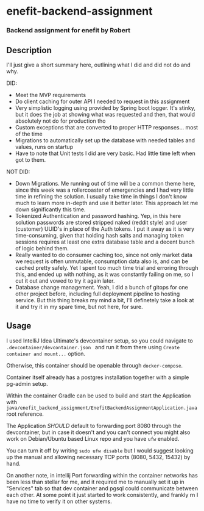 # enefit-backend-assignment

### Backend assignment for enefit by Robert

## Description

I'll just give a short summary here, outlining what I did and did not do and why.

DID:

- Meet the MVP requirements
- Do client caching for outer API I needed to request in this assignment
- Very simplistic logging using provided by Spring boot logger. It's stinky, but it does the job at showing what was
  requested and then, that would absolutely not do for production tho
- Custom exceptions that are converted to proper HTTP responses... most of the time
- Migrations to automatically set up the database with needed tables and values, runs on startup
- Have to note that Unit tests I did are very basic. Had little time left when got to them.

NOT DID:

- Down Migrations. Me running out of time will be a common theme here, since this week was a rollercoaster of
  emergencies and I had very little time in refining the solution. I usually take time in things I don't know much to
  learn more in-depth and use it better later. This approach let me down significantly this time.
- Tokenized Authentication and password hashing. Yep, in this here solution passwords are stored stripped naked (reddit
  style) and user (customer) UUID's in place of the Auth tokens. I put it away as it is very time-consuming, given that
  holding
  hash salts and managing token sessions requires at least one extra database table and a decent bunch of logic behind
  them.
- Really wanted to do consumer caching too, since not only market data we request is often unmutable, consumption data
  also is, and can be cached pretty safely. Yet I spent too much time trial and erroring through this, and ended up with
  nothing, as it was constantly failing on me, so I cut it out and vowed to try it again later.
- Database change management. Yeah, I did a bunch of gitops for one other project before, including full deployment
  pipeline to hosting service. But this thing breaks my mind a bit, I'll definetely take a look at it and try it in my
  spare time, but not here, for sure.

## Usage

I used IntelliJ Idea Ultimate's devcontainer setup, so you could navigate to <code>.devcontainer/devcontainer.json </code> and run it from there using <code>Create container and mount...</code> option.

Otherwise, this container should be openable through <code>docker-compose</code>.

Container itself already has a postgres installation together with a simple pg-admin setup.

Within the container Gradle can be used to build and start the Application with
<code>java/enefit_backend_assignment/EnefitBackendAssignmentApplication.java</code> root reference.

The Application *SHOULD* default to forwarding port 8080 through the devcontainer, but in case it doesn't and you can't
connect you might also work on Debian/Ubuntu based Linux repo and you have <code>ufw</code> enabled.

You can turn it off by writing <code>sudo ufw disable</code> but I would suggest looking up the manual and allowing
necessary TCP ports (8080, 5432, 15432) by hand.

On another note, in intellij Port forwarding within the container networks has been less than stellar for me, and it
required me to manually set it up in "Services" tab so that dev container and pgsql could communicate between each
other.
At some point it just started to work consistently, and frankly rn I have no time to verify it on other systems.

